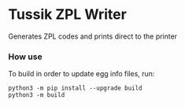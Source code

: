 # Tussik ZPL Writer #

Generates ZPL codes and prints direct to the printer 

### How use ###

To build in order to update egg info files, run:

```
python3 -m pip install --upgrade build
python3 -m build
```

